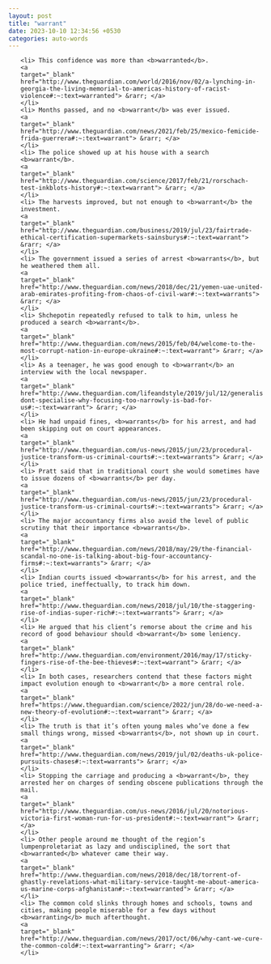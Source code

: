 ```yaml
---
layout: post
title: "warrant"
date: 2023-10-10 12:34:56 +0530
categories: auto-words
---
```

<ol>

    <li> This confidence was more than <b>warranted</b>.
    <a 
    target="_blank" 
    href="http://www.theguardian.com/world/2016/nov/02/a-lynching-in-georgia-the-living-memorial-to-americas-history-of-racist-violence#:~:text=warranted"> &rarr; </a>
    </li>
    <li> Months passed, and no <b>warrant</b> was ever issued.
    <a 
    target="_blank" 
    href="http://www.theguardian.com/news/2021/feb/25/mexico-femicide-frida-guerrera#:~:text=warrant"> &rarr; </a>
    </li>
    <li> The police showed up at his house with a search <b>warrant</b>.
    <a 
    target="_blank" 
    href="http://www.theguardian.com/science/2017/feb/21/rorschach-test-inkblots-history#:~:text=warrant"> &rarr; </a>
    </li>
    <li> The harvests improved, but not enough to <b>warrant</b> the investment.
    <a 
    target="_blank" 
    href="http://www.theguardian.com/business/2019/jul/23/fairtrade-ethical-certification-supermarkets-sainsburys#:~:text=warrant"> &rarr; </a>
    </li>
    <li> The government issued a series of arrest <b>warrants</b>, but he weathered them all.
    <a 
    target="_blank" 
    href="http://www.theguardian.com/news/2018/dec/21/yemen-uae-united-arab-emirates-profiting-from-chaos-of-civil-war#:~:text=warrants"> &rarr; </a>
    </li>
    <li> Shchepotin repeatedly refused to talk to him, unless he produced a search <b>warrant</b>.
    <a 
    target="_blank" 
    href="http://www.theguardian.com/news/2015/feb/04/welcome-to-the-most-corrupt-nation-in-europe-ukraine#:~:text=warrant"> &rarr; </a>
    </li>
    <li> As a teenager, he was good enough to <b>warrant</b> an interview with the local newspaper.
    <a 
    target="_blank" 
    href="http://www.theguardian.com/lifeandstyle/2019/jul/12/generalise-dont-specialise-why-focusing-too-narrowly-is-bad-for-us#:~:text=warrant"> &rarr; </a>
    </li>
    <li> He had unpaid fines, <b>warrants</b> for his arrest, and had been skipping out on court appearances.
    <a 
    target="_blank" 
    href="http://www.theguardian.com/us-news/2015/jun/23/procedural-justice-transform-us-criminal-courts#:~:text=warrants"> &rarr; </a>
    </li>
    <li> Pratt said that in traditional court she would sometimes have to issue dozens of <b>warrants</b> per day.
    <a 
    target="_blank" 
    href="http://www.theguardian.com/us-news/2015/jun/23/procedural-justice-transform-us-criminal-courts#:~:text=warrants"> &rarr; </a>
    </li>
    <li> The major accountancy firms also avoid the level of public scrutiny that their importance <b>warrants</b>.
    <a 
    target="_blank" 
    href="http://www.theguardian.com/news/2018/may/29/the-financial-scandal-no-one-is-talking-about-big-four-accountancy-firms#:~:text=warrants"> &rarr; </a>
    </li>
    <li> Indian courts issued <b>warrants</b> for his arrest, and the police tried, ineffectually, to track him down.
    <a 
    target="_blank" 
    href="http://www.theguardian.com/news/2018/jul/10/the-staggering-rise-of-indias-super-rich#:~:text=warrants"> &rarr; </a>
    </li>
    <li> He argued that his client’s remorse about the crime and his record of good behaviour should <b>warrant</b> some leniency.
    <a 
    target="_blank" 
    href="http://www.theguardian.com/environment/2016/may/17/sticky-fingers-rise-of-the-bee-thieves#:~:text=warrant"> &rarr; </a>
    </li>
    <li> In both cases, researchers contend that these factors might impact evolution enough to <b>warrant</b> a more central role.
    <a 
    target="_blank" 
    href="https://www.theguardian.com/science/2022/jun/28/do-we-need-a-new-theory-of-evolution#:~:text=warrant"> &rarr; </a>
    </li>
    <li> The truth is that it’s often young males who’ve done a few small things wrong, missed <b>warrants</b>, not shown up in court.
    <a 
    target="_blank" 
    href="http://www.theguardian.com/news/2019/jul/02/deaths-uk-police-pursuits-chases#:~:text=warrants"> &rarr; </a>
    </li>
    <li> Stopping the carriage and producing a <b>warrant</b>, they arrested her on charges of sending obscene publications through the mail.
    <a 
    target="_blank" 
    href="http://www.theguardian.com/us-news/2016/jul/20/notorious-victoria-first-woman-run-for-us-president#:~:text=warrant"> &rarr; </a>
    </li>
    <li> Other people around me thought of the region’s lumpenproletariat as lazy and undisciplined, the sort that <b>warranted</b> whatever came their way.
    <a 
    target="_blank" 
    href="http://www.theguardian.com/news/2018/dec/18/torrent-of-ghastly-revelations-what-military-service-taught-me-about-america-us-marine-corps-afghanistan#:~:text=warranted"> &rarr; </a>
    </li>
    <li> The common cold slinks through homes and schools, towns and cities, making people miserable for a few days without <b>warranting</b> much afterthought.
    <a 
    target="_blank" 
    href="http://www.theguardian.com/news/2017/oct/06/why-cant-we-cure-the-common-cold#:~:text=warranting"> &rarr; </a>
    </li>